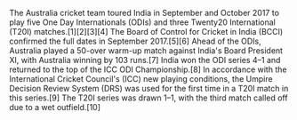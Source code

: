 The Australia cricket team toured India in September and October 2017 to play five One Day Internationals (ODIs) and three Twenty20 International (T20I) matches.[1][2][3][4] The Board of Control for Cricket in India (BCCI) confirmed the full dates in September 2017.[5][6] Ahead of the ODIs, Australia played a 50-over warm-up match against India's Board President XI, with Australia winning by 103 runs.[7] India won the ODI series 4–1 and returned to the top of the ICC ODI Championship.[8] In accordance with the International Cricket Council's (ICC) new playing conditions, the Umpire Decision Review System (DRS) was used for the first time in a T20I match in this series.[9] The T20I series was drawn 1–1, with the third match called off due to a wet outfield.[10]
